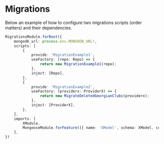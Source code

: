 # Migrations

Below an example of how to configure two migrations scripts (order matters) and their dependencies.

```TypeScript
MigrationsModule.forRoot({
	mongodb_url: process.env.MONGODB_URL!,
	scripts: [
		{
			provide: 'MigrationExample1',
			useFactory: (repo: Repo) => {
				return new MigrationExample1(repo);
			},
			inject: [Repo],
		},
		{
			provide: 'MigrationExample2',
			useFactory: (providerx: ProviderX) => {
				return new MigrateDeletedGeorgianClubs(providerx);
			},
			inject: [ProviderX],
		},
	],
	imports: [
		XModule,
		MongooseModule.forFeature([{ name: 'XModel', schema: XModel, collection: 'xmodels' }]),
	],
})
```